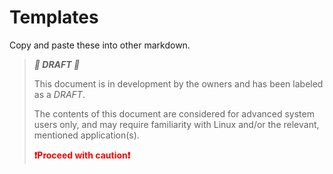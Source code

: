 # Templates

Copy and paste these into other markdown.

> ***🚨 DRAFT 🚨***
> 
> This document is in development by the owners and has been labeled as a *DRAFT*.
> 
> The contents of this document are considered for advanced system users only, and may require
> familiarity with Linux and/or the relevant, mentioned application(s).
>  
> <span style="color:red">**❗Proceed with caution❗**</span>
